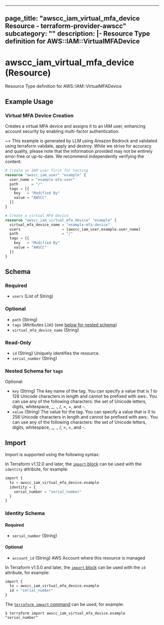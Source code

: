 
---
page_title: "awscc_iam_virtual_mfa_device Resource - terraform-provider-awscc"
subcategory: ""
description: |-
  Resource Type definition for AWS::IAM::VirtualMFADevice
---

# awscc_iam_virtual_mfa_device (Resource)

Resource Type definition for AWS::IAM::VirtualMFADevice

## Example Usage

### Virtual MFA Device Creation

Creates a virtual MFA device and assigns it to an IAM user, enhancing account security by enabling multi-factor authentication.

~> This example is generated by LLM using Amazon Bedrock and validated using terraform validate, apply and destroy. While we strive for accuracy and quality, please note that the information provided may not be entirely error-free or up-to-date. We recommend independently verifying the content.

```terraform
# Create an IAM user first for testing
resource "awscc_iam_user" "example" {
  user_name = "example-mfa-user"
  path      = "/"
  tags = [{
    key   = "Modified By"
    value = "AWSCC"
  }]
}

# Create a virtual MFA device
resource "awscc_iam_virtual_mfa_device" "example" {
  virtual_mfa_device_name = "example-mfa-device"
  users                   = [awscc_iam_user.example.user_name]
  path                    = "/"
  tags = [{
    key   = "Modified By"
    value = "AWSCC"
  }]
}
```

<!-- schema generated by tfplugindocs -->
## Schema

### Required

- `users` (List of String)

### Optional

- `path` (String)
- `tags` (Attributes List) (see [below for nested schema](#nestedatt--tags))
- `virtual_mfa_device_name` (String)

### Read-Only

- `id` (String) Uniquely identifies the resource.
- `serial_number` (String)

<a id="nestedatt--tags"></a>
### Nested Schema for `tags`

Optional:

- `key` (String) The key name of the tag. You can specify a value that is 1 to 128 Unicode characters in length and cannot be prefixed with aws:. You can use any of the following characters: the set of Unicode letters, digits, whitespace, _, ., /, =, +, and -.
- `value` (String) The value for the tag. You can specify a value that is 0 to 256 Unicode characters in length and cannot be prefixed with aws:. You can use any of the following characters: the set of Unicode letters, digits, whitespace, _, ., /, =, +, and -.

## Import

Import is supported using the following syntax:

In Terraform v1.12.0 and later, the [`import` block](https://developer.hashicorp.com/terraform/language/import) can be used with the `identity` attribute, for example:

```terraform
import {
  to = awscc_iam_virtual_mfa_device.example
  identity = {
    serial_number = "serial_number"
  }
}
```

<!-- schema generated by tfplugindocs -->
### Identity Schema

#### Required

- `serial_number` (String)

#### Optional

- `account_id` (String) AWS Account where this resource is managed

In Terraform v1.5.0 and later, the [`import` block](https://developer.hashicorp.com/terraform/language/import) can be used with the `id` attribute, for example:

```terraform
import {
  to = awscc_iam_virtual_mfa_device.example
  id = "serial_number"
}
```

The [`terraform import` command](https://developer.hashicorp.com/terraform/cli/commands/import) can be used, for example:

```shell
$ terraform import awscc_iam_virtual_mfa_device.example "serial_number"
```
